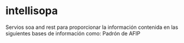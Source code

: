 # intellisopa
Servios soa and rest para proporcionar la información contenida en las siguientes bases de información como: Padrón de AFIP
